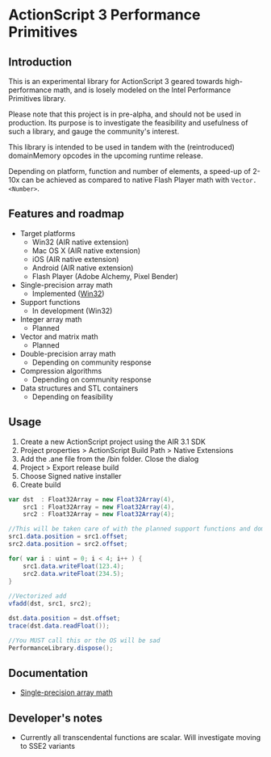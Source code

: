 ActionScript 3 Performance Primitives
=====================================

## Introduction
This is an experimental library for ActionScript 3 geared towards high-performance math, and is losely modeled on the Intel Performance Primitives library.

Please note that this project is in pre-alpha, and should not be used in production. Its purpose is to investigate the feasibility and usefulness of such a library, and gauge the community's interest.

This library is intended to be used in tandem with the (reintroduced) domainMemory opcodes in the upcoming runtime release.

Depending on platform, function and number of elements, a speed-up of 2-10x can be achieved as compared to native Flash Player math with `Vector.<Number>`.


## Features and roadmap

- Target platforms
   - Win32 (AIR native extension)
   - Mac OS X (AIR native extension)
   - iOS (AIR native extension)
   - Android (AIR native extension)
   - Flash Player (Adobe Alchemy, Pixel Bender)
- Single-precision array math
   - Implemented ([Win32](https://github.com/martinkallman/performance-as3/wiki/Single-precision-array-math))
- Support functions
   - In development (Win32)
- Integer array math
   - Planned
- Vector and matrix math
   - Planned
- Double-precision array math
   - Depending on community response
- Compression algorithms
   - Depending on community response
- Data structures and STL containers
   - Depending on feasibility


## Usage
1. Create a new ActionScript project using the AIR 3.1 SDK
2. Project properties > ActionScript Build Path > Native Extensions
3. Add the .ane file from the /bin folder. Close the dialog
4. Project > Export release build
5. Choose Signed native installer
6. Create build

```actionscript
var dst  : Float32Array = new Float32Array(4),
    src1 : Float32Array = new Float32Array(4),
    src2 : Float32Array = new Float32Array(4);

//This will be taken care of with the planned support functions and domainMemory
src1.data.position = src1.offset;
src2.data.position = src2.offset;

for( var i : uint = 0; i < 4; i++ ) {
    src1.data.writeFloat(123.4);
    src2.data.writeFloat(234.5);
}
    
//Vectorized add
vfadd(dst, src1, src2);

dst.data.position = dst.offset;
trace(dst.data.readFloat());

//You MUST call this or the OS will be sad
PerformanceLibrary.dispose();
```

## Documentation
 - [Single-precision array math](https://github.com/martinkallman/performance-as3/wiki/Single-precision-array-math)

## Developer's notes
 - Currently all transcendental functions are scalar. Will investigate moving to SSE2 variants